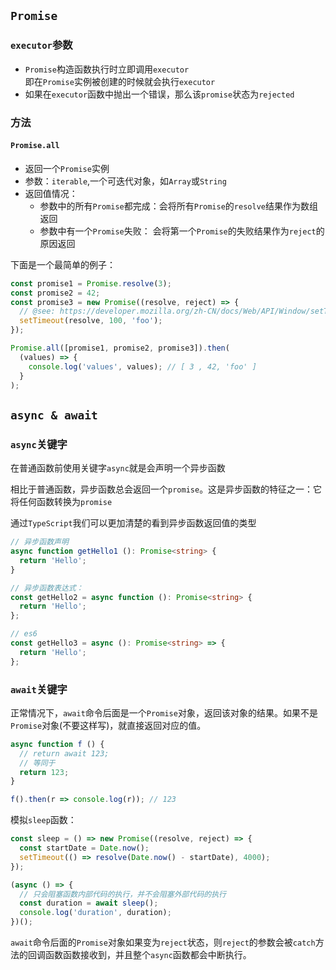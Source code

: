 ## `Promise`

### `executor`参数
* `Promise`构造函数执行时立即调用`executor`  
   即在`Promise`实例被创建的时候就会执行`executor`
* 如果在`executor`函数中抛出一个错误，那么该`promise`状态为`rejected`

### 方法
#### `Promise.all`
* 返回一个`Promise`实例
* 参数：`iterable`,一个可迭代对象，如`Array`或`String`
* 返回值情况：  
    * 参数中的所有`Promise`都完成：会将所有`Promise`的`resolve`结果作为数组返回
    * 参数中有一个`Promise`失败： 会将第一个`Promise`的失败结果作为`reject`的原因返回
    
下面是一个最简单的例子：  
```typescript
const promise1 = Promise.resolve(3);
const promise2 = 42;
const promise3 = new Promise((resolve, reject) => {
  // @see: https://developer.mozilla.org/zh-CN/docs/Web/API/Window/setTimeout#%E5%8F%82%E6%95%B0
  setTimeout(resolve, 100, 'foo');
});

Promise.all([promise1, promise2, promise3]).then(
  (values) => {
    console.log('values', values); // [ 3 , 42, 'foo' ]
  }
);
```

## `async & await`

### `async`关键字

在普通函数前使用关键字`async`就是会声明一个异步函数

相比于普通函数，异步函数总会返回一个`promise`。这是异步函数的特征之一：它将任何函数转换为`promise`

通过`TypeScript`我们可以更加清楚的看到异步函数返回值的类型
```typescript
// 异步函数声明
async function getHello1 (): Promise<string> {
  return 'Hello';
}

// 异步函数表达式：
const getHello2 = async function (): Promise<string> {
  return 'Hello';
};

// es6
const getHello3 = async (): Promise<string> => {
  return 'Hello';
};
```

### `await`关键字
正常情况下，`await`命令后面是一个`Promise`对象，返回该对象的结果。如果不是`Promise`对象(不要这样写)，就直接返回对应的值。
```typescript
async function f () {
  // return await 123;
  // 等同于
  return 123;
}

f().then(r => console.log(r)); // 123
```

模拟`sleep`函数：  
```typescript
const sleep = () => new Promise((resolve, reject) => {
  const startDate = Date.now();
  setTimeout(() => resolve(Date.now() - startDate), 4000);
});

(async () => {
  // 只会阻塞函数内部代码的执行，并不会阻塞外部代码的执行
  const duration = await sleep();
  console.log('duration', duration);
})();
```

`await`命令后面的`Promise`对象如果变为`reject`状态，则`reject`的参数会被`catch`方法的回调函数函数接收到，并且整个`async`函数都会中断执行。
